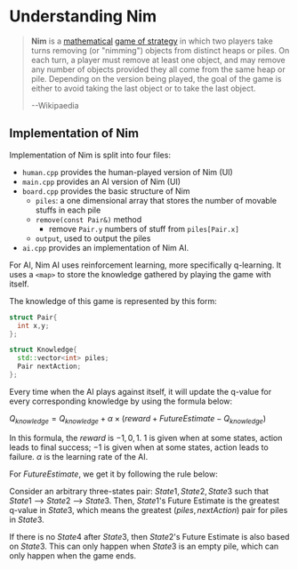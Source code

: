 # Understanding Nim

> **Nim** is a [mathematical](https://en.wikipedia.org/wiki/Mathematical_game) [game of strategy](https://en.wikipedia.org/wiki/Game_of_strategy) in which two players take turns removing (or "nimming") objects from distinct heaps or piles. On each turn, a player must remove at least one object, and may remove any number of objects provided they all come from the same heap or pile. Depending on the version being played, the goal of the game is either to avoid taking the last object or to take the last object.
>
> --Wikipaedia

## Implementation of Nim

Implementation of Nim is split into four files:

- `human.cpp` provides the human-played version of Nim (UI)
- `main.cpp` provides an AI version of Nim (UI)
- `board.cpp` provides the basic structure of Nim
  - `piles`: a one dimensional array that stores the number of movable stuffs in each pile
  - `remove(const Pair&)` method
    - remove `Pair.y` numbers of stuff from `piles[Pair.x]`
  - `output`, used to output the piles
- `ai.cpp` provides an implementation of Nim AI.

For AI, Nim AI uses reinforcement learning, more specifically q-learning. It uses a `<map>` to store the knowledge gathered by playing the game with itself.

The knowledge of this game is represented by this form:

```cpp
struct Pair{
  int x,y;
};

struct Knowledge{
  std::vector<int> piles;
  Pair nextAction;
};
```

Every time when the AI plays against itself, it will update the q-value for every corresponding knowledge by using the formula below:

$Q_{knowledge} = Q_{knowledge} + \alpha \times (reward + FutureEstimate - Q_{knowledge})$

In this formula, the $reward$ is $-1, 0, 1$. $1$ is given when at some states,  action leads to final success; $-1$ is given when at some states, action leads to failure. $\alpha$ is the learning rate of the AI.

For $FutureEstimate$, we get it by following the rule below:

Consider an arbitrary three-states pair: $State1, State2, State3$ such that $State1$ --> $State2$ --> $State3$. Then, $State1$'s Future Estimate is the greatest q-value in $State3$, which means the greatest $(piles, nextAction)$ pair for piles in $State3$.

If there is no $State4$ after $State3$, then $State2$'s Future Estimate is also based on $State3$. This can only happen when $State3$ is an empty pile, which can only happen when the game ends.

